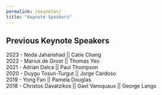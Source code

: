 ```yaml
---
permalink: /keynotes/
title: "Keynote Speakers"
---
```




## Previous Keynote Speakers
2023 - Neda Jahanshad || Catie Chang
<br>
2022 - Marius de Groot || Thomas Yeo
<br>
2021 - Adrian Dalca || Paul Thompson 
<br>
2020 - Duygu Tosun-Turgut || Jorge Cardoso 
<br>
2019 - Yong Fan || Pamela Douglas
<br>
2018 - Christos Davatzikos || Gael Varoquaux || George Langs
<br>

